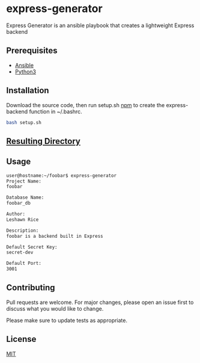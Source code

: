 # express-generator

Express Generator is an ansible playbook that creates a lightweight Express backend

## Prerequisites
- [Ansible](https://docs.ansible.com/)
- [Python3](https://docs.python.org/3/)

## Installation

Download the source code, then run setup.sh [npm](https://docs.www.npmjs.com/) to create the express-backend function in ~/.bashrc.

```bash
bash setup.sh
```

## [Resulting Directory](https://github/leshawn-rice/express-generator-example)

## Usage

```bash
user@hostname:~/foobar$ express-generator
Project Name:
foobar

Database Name:
foobar_db

Author:
Leshawn Rice

Description:
foobar is a backend built in Express

Default Secret Key:
secret-dev

Default Port:
3001
```

## Contributing
Pull requests are welcome. For major changes, please open an issue first to discuss what you would like to change.

Please make sure to update tests as appropriate.

## License
[MIT](https://choosealicense.com/licenses/mit/)
